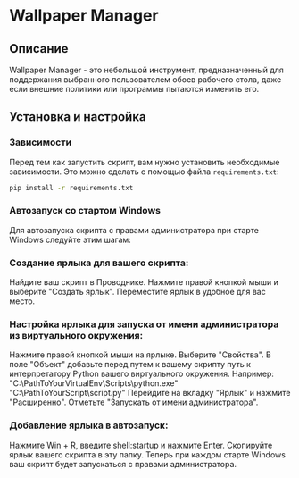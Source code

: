 # Wallpaper Manager

## Описание
Wallpaper Manager - это небольшой инструмент, предназначенный для поддержания выбранного пользователем обоев рабочего стола, даже если внешние политики или программы пытаются изменить его.

## Установка и настройка

### Зависимости
Перед тем как запустить скрипт, вам нужно установить необходимые зависимости. Это можно сделать с помощью файла `requirements.txt`:

```bash
pip install -r requirements.txt
```
### Автозапуск со стартом Windows
Для автозапуска скрипта с правами администратора при старте Windows следуйте этим шагам:

### Создание ярлыка для вашего скрипта:
Найдите ваш скрипт в Проводнике.
Нажмите правой кнопкой мыши и выберите "Создать ярлык".
Переместите ярлык в удобное для вас место.

### Настройка ярлыка для запуска от имени администратора из виртуального окружения:
Нажмите правой кнопкой мыши на ярлыке.
Выберите "Свойства".
В поле "Объект" добавьте перед путем к вашему скрипту путь к интерпретатору Python вашего виртуального окружения. Например: "C:\PathToYourVirtualEnv\Scripts\python.exe" "C:\PathToYourScript\script.py"
Перейдите на вкладку "Ярлык" и нажмите "Расширенно".
Отметьте "Запускать от имени администратора".

### Добавление ярлыка в автозапуск:
Нажмите Win + R, введите shell:startup и нажмите Enter.
Скопируйте ярлык вашего скрипта в эту папку.
Теперь при каждом старте Windows ваш скрипт будет запускаться с правами администратора.